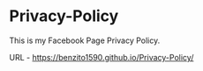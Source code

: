 # Privacy-Policy

This is my Facebook Page Privacy Policy.

URL - https://benzito1590.github.io/Privacy-Policy/
